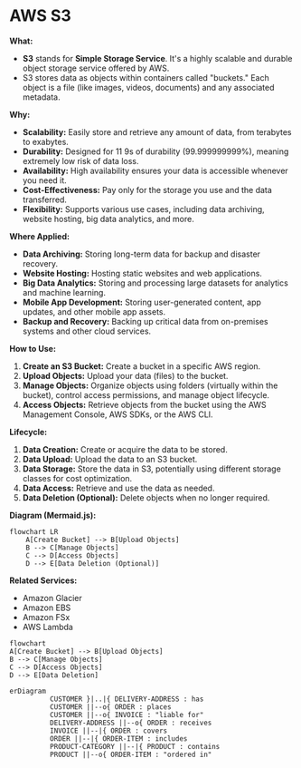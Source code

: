 # AWS S3

**What:**

* **S3** stands for **Simple Storage Service**. It's a highly scalable and durable object storage service offered by AWS.
* S3 stores data as objects within containers called "buckets." Each object is a file (like images, videos, documents) and any associated metadata.

**Why:**

* **Scalability:** Easily store and retrieve any amount of data, from terabytes to exabytes.
* **Durability:** Designed for 11 9s of durability (99.999999999%), meaning extremely low risk of data loss.
* **Availability:** High availability ensures your data is accessible whenever you need it.
* **Cost-Effectiveness:** Pay only for the storage you use and the data transferred.
* **Flexibility:** Supports various use cases, including data archiving, website hosting, big data analytics, and more.

**Where Applied:**

* **Data Archiving:** Storing long-term data for backup and disaster recovery.
* **Website Hosting:** Hosting static websites and web applications.
* **Big Data Analytics:** Storing and processing large datasets for analytics and machine learning.
* **Mobile App Development:** Storing user-generated content, app updates, and other mobile app assets.
* **Backup and Recovery:** Backing up critical data from on-premises systems and other cloud services.

**How to Use:**

1. **Create an S3 Bucket:** Create a bucket in a specific AWS region.
2. **Upload Objects:** Upload your data (files) to the bucket.
3. **Manage Objects:** Organize objects using folders (virtually within the bucket), control access permissions, and manage object lifecycle.
4. **Access Objects:** Retrieve objects from the bucket using the AWS Management Console, AWS SDKs, or the AWS CLI.

**Lifecycle:**

1. **Data Creation:** Create or acquire the data to be stored.
2. **Data Upload:** Upload the data to an S3 bucket.
3. **Data Storage:** Store the data in S3, potentially using different storage classes for cost optimization.
4. **Data Access:** Retrieve and use the data as needed.
5. **Data Deletion (Optional):** Delete objects when no longer required.

**Diagram (Mermaid.js):**

```mermaid
flowchart LR
    A[Create Bucket] --> B[Upload Objects]
    B --> C[Manage Objects]
    C --> D[Access Objects]
    D --> E[Data Deletion (Optional)]
```

**Related Services:**

* Amazon Glacier
* Amazon EBS
* Amazon FSx
* AWS Lambda



```mermaid
flowchart
A[Create Bucket] --> B[Upload Objects]
B --> C[Manage Objects]
C --> D[Access Objects]
D --> E[Data Deletion]
```

```mermaid
erDiagram
          CUSTOMER }|..|{ DELIVERY-ADDRESS : has
          CUSTOMER ||--o{ ORDER : places
          CUSTOMER ||--o{ INVOICE : "liable for"
          DELIVERY-ADDRESS ||--o{ ORDER : receives
          INVOICE ||--|{ ORDER : covers
          ORDER ||--|{ ORDER-ITEM : includes
          PRODUCT-CATEGORY ||--|{ PRODUCT : contains
          PRODUCT ||--o{ ORDER-ITEM : "ordered in"

```
